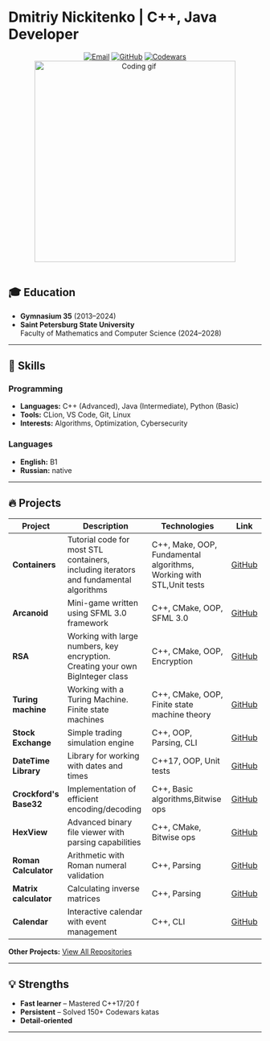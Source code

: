 # Dmitriy Nickitenko | C++, Java Developer

<div align="center">
  <a href="mailto:ddimyc34@gmail.com"><img src="https://img.shields.io/badge/Email-ddimyc34@gmail.com-blue?style=flat&logo=gmail" alt="Email"></a>
  <a href="https://github.com/DmitriuAndreevich"><img src="https://img.shields.io/badge/GitHub-DmitriuAndreevich-black?style=flat&logo=github" alt="GitHub"></a>
  <a href="https://www.codewars.com/users/DmitriuAndreevich"><img src="https://img.shields.io/badge/Codewars-DmitriuAndreevich-red?style=flat&logo=codewars" alt="Codewars"></a>
</div>
<div align="center">
  <img src="https://media.giphy.com/media/L1R1tvI9svkIWwpVYr/giphy.gif" width="400" alt="Coding gif">
  <br><br> 
</div>


## 🎓 Education
- **Gymnasium 35** (2013–2024)  
- **Saint Petersburg State University**  
  Faculty of Mathematics and Computer Science (2024–2028)  

---

## 🚀 Skills
### Programming
- **Languages:** C++ (Advanced), Java (Intermediate), Python (Basic)  
- **Tools:** CLion, VS Code, Git, Linux  
- **Interests:** Algorithms, Optimization, Cybersecurity

### Languages
- **English:** B1
- **Russian:** native 

---

## 🔥 Projects

| Project | Description | Technologies | Link |
|---------|-------------|--------------|------|
| **Containers** |Tutorial code for most STL containers, including iterators and fundamental algorithms | C++, Make, OOP, Fundamental algorithms, Working with STL,Unit tests | [GitHub](https://github.com/DmitriuAndreevich/Containers) | 
| **Arcanoid** | Mini-game written using SFML 3.0 framework | C++, CMake, OOP, SFML 3.0 | [GitHub](https://github.com/DmitriuAndreevich/Arcanoid) | 
| **RSA** | Working with large numbers, key encryption. Creating your own BigInteger class | C++, CMake, OOP, Encryption | [GitHub](https://github.com/amcp-pit/task4-rsa-DmitriuAndreevich) |
| **Turing machine** | Working with a Turing Machine. Finite state machines | C++, CMake, OOP, Finite state machine theory | [GitHub](https://github.com/amcp-pit/task3-busy-beaver-DmitriuAndreevich) |
| **Stock Exchange** | Simple trading simulation engine | C++, OOP, Parsing, CLI | [GitHub](https://github.com/amcp-pit/task2-stock-exchange-DmitriuAndreevich) |
| **DateTime Library** | Library for working with dates and times | C++17, OOP, Unit tests | [GitHub](https://github.com/amcp-pit/task1-datetime-DmitriuAndreevich) |
| **Crockford's Base32** | Implementation of efficient encoding/decoding | C++, Basic algorithms,Bitwise ops | [GitHub](https://github.com/amcp-pit/op24-task9-crockford-DmitriuAndreevich) |
| **HexView** | Advanced binary file viewer with parsing capabilities | C++, CMake, Bitwise ops | [GitHub](https://github.com/amcp-pit/op24-task8-hexview-DmitriuAndreevich) |
| **Roman Calculator** | Arithmetic with Roman numeral validation | C++, Parsing| [GitHub](https://github.com/amcp-pit/op24-task7-romancalc-DmitriuAndreevich) |
| **Matrix calculator** | Calculating inverse matrices | C++, Parsing| [GitHub](https://github.com/amcp-pit/op24-task6-matrixcalc-DmitriuAndreevich) |
| **Calendar** | Interactive calendar with event management | C++, CLI | [GitHub](https://github.com/amcp-pit/op24-task5-calendar-DmitriuAndreevich) |

**Other Projects:** [View All Repositories](https://github.com/DmitriuAndreevich?tab=repositories)

---

## 💡 Strengths
- **Fast learner** – Mastered C++17/20 f
- **Persistent** – Solved 150+ Codewars katas   
- **Detail-oriented**   

---

<div align="center">
</div>
